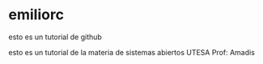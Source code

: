# emiliorc
esto es un tutorial de github



esto es un tutorial de la materia de sistemas abiertos UTESA Prof: Amadis
